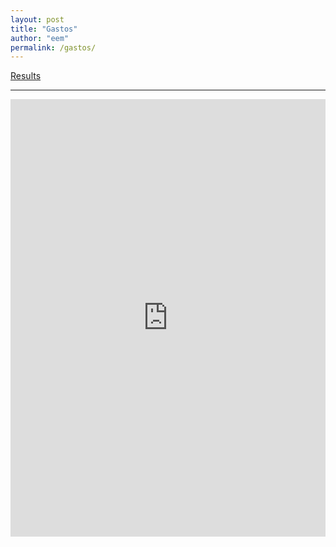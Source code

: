 ```yaml
---
layout: post
title: "Gastos"
author: "eem"
permalink: /gastos/
---
```


<a href="https://numbersmart.shinyapps.io/persfin"> Results </a>
<hr/>

<iframe id="test" src="https://numbersmart.shinyapps.io/persfin-widget" style="border: none; width: 100%; height: 700px" frameborder="0"></iframe>
